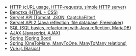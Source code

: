 + <a href="https://github.com/nothingelsematters/University/tree/master/Web/1.server">HTTP (cURL usage, HTTP-requests, simple HTTP server)</a>
+ <a href="https://github.com/nothingelsematters/University/tree/master/Web/2.front">Верстка (HTML + CSS)</a>
+ <a href="https://github.com/nothingelsematters/University/tree/master/Web/3.servlets">Servlet API (Tomcat, JSON, CaptchaFilter)</a>
+ <a href="https://github.com/nothingelsematters/University/tree/master/Web/4.login">Servlet API 2 (Java reflection, file database, Freemaker)</a>
+ <a href="https://github.com/nothingelsematters/University/tree/master/Web/5.webmail">SQL (SQL basics, refactoring with Java reflection, MariaDB)</a>
+ <a href="https://github.com/nothingelsematters/University/tree/master/Web/6.js">AJAX (Javascript, AJAX)</a>
+ <a href="https://github.com/nothingelsematters/University/tree/master/Web/7.spring">Spring (Spring Boot)</a>
+ <a href="https://github.com/nothingelsematters/University/tree/master/Web/8.tableRelations">Spring (OneToMany, ManyToOne, ManyToMany relations)</a>
+ <a href="https://github.com/nothingelsematters/University/tree/master/Web/9.vueJS">Vue.js (Basics)</a>
